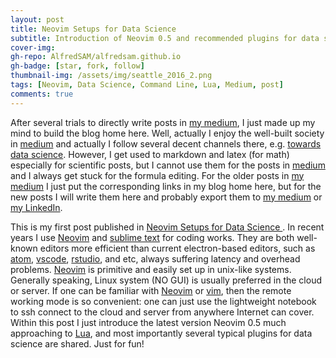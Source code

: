 ```yaml
---
layout: post
title: Neovim Setups for Data Science
subtitle: Introduction of Neovim 0.5 and recommended plugins for data science 
cover-img:
gh-repo: AlfredSAM/alfredsam.github.io
gh-badge: [star, fork, follow]
thumbnail-img: /assets/img/seattle_2016_2.png
tags: [Neovim, Data Science, Command Line, Lua, Medium, post]
comments: true
---
```


After several trials to directly write posts in [my medium](https://alfredfaisam.medium.com/), I just made up my mind to build the blog home here. Well, actually I enjoy the well-built society in [medium](https://medium.com/) and actually I follow several decent channels there, e.g. [towards data science](https://towardsdatascience.com/). However, I get used to markdown and latex (for math) especially for scientific posts, but I cannot use them for the posts in [medium](https://medium.com/) and I always get stuck for the formula editing. For the older posts in [my medium](https://alfredfaisam.medium.com/) I just put the corresponding links in my blog home here, but for the new posts I will write them here and probably export them to [my medium](https://alfredfaisam.medium.com/) or [my LinkedIn](https://www.linkedin.com/in/alfred-fai-sam/).


This is my first post published in [Neovim Setups for Data Science
](https://medium.com/geekculture/neovim-setups-for-data-science-5ea251e3735f). In recent years I use [Neovim](https://neovim.io/) and [sublime text](https://www.sublimetext.com/) for coding works. They are both well-known editors more efficient than current electron-based editors, such as [atom](https://atom.io/), [vscode](https://code.visualstudio.com/), [rstudio](https://www.rstudio.com/), and etc, always suffering latency and overhead problems. [Neovim](https://neovim.io/) is primitive and easily set up in unix-like systems. Generally speaking, Linux system (NO GUI) is usually preferred in the cloud or server. If one can be familiar with [Neovim](https://neovim.io/) or [vim](https://www.vim.org/), then the remote working mode is so convenient: one can just use the lightweight notebook to ssh connect to the cloud and server from anywhere Internet can cover. Within this post I just introduce the latest version Neovim 0.5 much approaching to [Lua](https://www.lua.org/), and most importantly several typical plugins for data science are shared. Just for fun! 